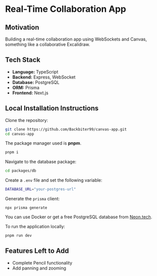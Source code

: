 # Real-Time Collaboration App

## Motivation

Building a real-time collaboration app using WebSockets and Canvas, something like a collaborative Excalidraw.

## Tech Stack

- **Language:** TypeScript
- **Backend:** Express, WebSocket
- **Database:** PostgreSQL
- **ORM:** Prisma
- **Frontend:** Next.js

## Local Installation Instructions

Clone the repository:

```sh
git clone https://github.com/Backbiter99/canvas-app.git
cd canvas-app
```

The package manager used is **pnpm**.

```sh
pnpm i
```

Navigate to the database package:

```sh
cd packages/db
```

Create a `.env` file and set the following variable:

```sh
DATABASE_URL="your-postgres-url"
```

Generate the `prisma` client:

```
npx prisma generate
```

You can use Docker or get a free PostgreSQL database from [Neon.tech](https://neon.tech).

To run the application locally:

```sh
pnpm run dev
```

## Features Left to Add

- Complete Pencil functionality
- Add panning and zooming
